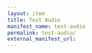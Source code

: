 ```yaml
---
layout: item
title: Test Audio
manifest_name: test-audio
permalink: test-audio/
external_manifest_url: 
---
```

<!-- Add an essay or interpretive material below this line,
using HTML or markdown.  Do not modify this file above this line -->
